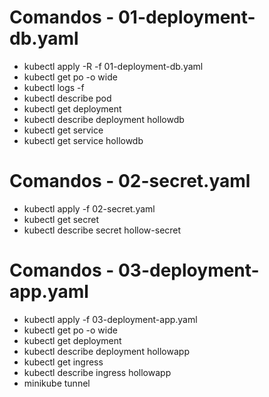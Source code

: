 # Comandos - 01-deployment-db.yaml
- kubectl apply -R -f 01-deployment-db.yaml
- kubectl get po -o wide
- kubectl logs -f <pod-name>
- kubectl describe pod <pod-name>
- kubectl get deployment
- kubectl describe deployment hollowdb
- kubectl get service
- kubectl get service hollowdb 

# Comandos - 02-secret.yaml
- kubectl apply -f 02-secret.yaml
- kubectl get secret
- kubectl describe secret hollow-secret

# Comandos - 03-deployment-app.yaml
- kubectl apply -f 03-deployment-app.yaml
- kubectl get po -o wide
- kubectl get deployment
- kubectl describe deployment hollowapp
- kubectl get ingress
- kubectl describe ingress hollowapp
- minikube tunnel